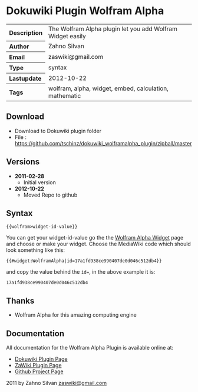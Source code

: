 # Dokuwiki Plugin Wolfram Alpha

<table>
  <tr>
    <th align="left">Description</th>
    <td>The Wolfram Alpha plugin let you add Wolfram Widget easily</td>
  </tr>
  <tr>
    <th align="left">Author</th>
    <td>Zahno Silvan</td>
  </tr>
  <tr>
    <th align="left">Email</th>
    <td>zaswiki@gmail.com</td>
  </tr>
  <tr>
    <th align="left">Type</th>
    <td>syntax</td>
  </tr>
  <tr>
    <th align="left">Lastupdate</th>
    <td>2012-10-22</td>
  </tr>
  <tr>
    <th align="left">Tags</th>
    <td>wolfram, alpha, widget, embed, calculation, mathematic</td>
  </tr>
</table>

## Download
* Download to Dokuwiki plugin folder
* File     : https://github.com/tschinz/dokuwiki_wolframalpha_plugin/zipball/master

## Versions
* **2011-02-28**
  * Initial version
* **2012-10-22**
  * Moved Repo to github

## Syntax
```
{{wolfram>widget-id-value}}
```

You can get your widget-id-value go the the [Wolfram Alpha Widget](http://developer.wolframalpha.com/widgets/) page and choose or make your widget. 
Choose the MediaWiki code which should look something like this:
```
{{#widget:WolframAlpha|id=17a1fd938ce990407de0d046c512db4}}
```

and copy the value behind the `id=`, in the above example it is:
```
17a1fd938ce990407de0d046c512db4
```

## Thanks
  * Wolfram Alpha for this amazing computing engine

## Documentation

All documentation for the Wolfram Alpha Plugin is available online at:

  * [Dokuwiki Plugin Page](http://dokuwiki.org/plugin:wolframalpha)
  * [ZaWiki Plugin Page](http://zawiki.dyndns.org/~zas/zawiki/doku.php/tschinz:dw_wolfram)
  * [Github Project Page](https://github.com/tschinz/dokuwiki_wolframalpha_plugin)

2011 by Zahno Silvan <zaswiki@gmail.com>